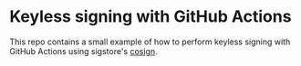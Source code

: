 # Keyless signing with GitHub Actions

This repo contains a small example of how to perform keyless signing with
GitHub Actions using sigstore's [cosign](https://github.com/sigstore/cosign).

